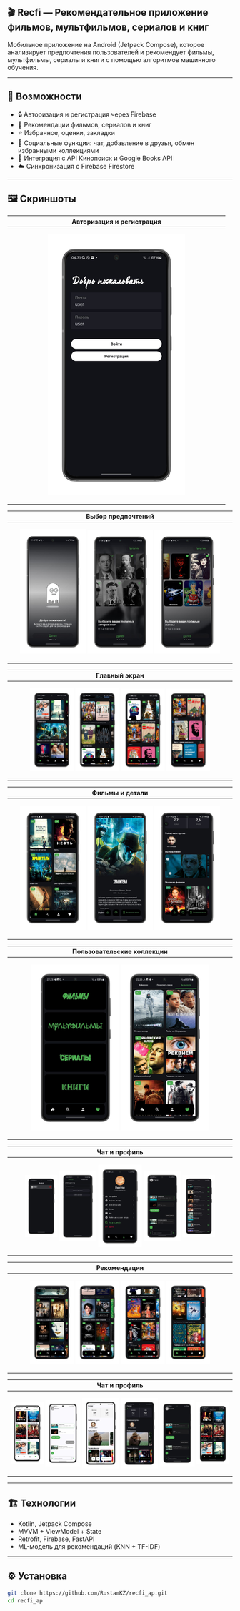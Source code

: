 ## 🎬 Recfi — Рекомендательное приложение фильмов, мультфильмов, сериалов и книг

Мобильное приложение на Android (Jetpack Compose), которое анализирует предпочтения пользователей и рекомендует фильмы, мультфильмы, сериалы и книги с помощью алгоритмов машинного обучения.

---

## 🚀 Возможности

- 🔒 Авторизация и регистрация через Firebase
- 🎥 Рекомендации фильмов, сериалов и книг
- ⭐ Избранное, оценки, закладки
- 💬 Социальные функции: чат, добавление в друзья, обмен избранными коллекциями
- 📡 Интеграция с API Кинопоиск и Google Books API
- ☁️ Синхронизация с Firebase Firestore

---

## 🖼️ Скриншоты

| Авторизация и регистрация |
|---------------------------|
| <p align="center"><img src="screenshots/login.png" width="65%"></p> |

| Выбор предпочтений |
|--------------------|
| <p align="center"> <img src="screenshots/start1.png" width="30%"/> <img src="screenshots/start2.png" width="30%"/> <img src="screenshots/start3.png" width="30%"/> </p>|

| Главный экран |
|---------------|
| <p align="center"> <img src="screenshots/main1.png" width="20%"/> <img src="screenshots/main2.png" width="20%"/> <img src="screenshots/main3.png" width="20%"/> <img src="screenshots/main4.png" width="20%"/> </p> |

| Фильмы и детали |
|--------------------|
| <p align="center"> <img src="screenshots/films.png" width="30%"/> <img src="screenshots/details1.png" width="30%"/> <img src="screenshots/details2.png" width="30%"/> </p>|

| Пользовательские коллекции |
|--------------------|
| <p align="center"> <img src="screenshots/collections1.png" width="40%"/> <img src="screenshots/collections2.png" width="40%"/> </p>|

| Чат и профиль |
|---------------|
| <p align="center"> <img src="screenshots/friends.png" width="15%" style="vertical-align: middle;"/> <img src="screenshots/addfriend.png" width="17%" style="vertical-align: middle;"/> <img src="screenshots/profile.png" width="20%" style="vertical-align: middle;"/> <img src="screenshots/chat.png" width="17%" style="vertical-align: middle;"/> <img src="screenshots/chat_collections.png" width="15%" style="vertical-align: middle;"/> </p> |

| Рекомендации |
|---------------|
| <p align="center"> <img src="screenshots/rec1.png" width="20%"/> <img src="screenshots/rec2.png" width="20%"/> <img src="screenshots/rec3.png" width="20%"/> <img src="screenshots/rec4.png" width="20%"/> </p> |

| Чат и профиль |
|---------------|
| <p align="center"> <img src="screenshots/white1.png" width="15%" style="vertical-align: middle;"/> <img src="screenshots/white2.png" width="16%" style="vertical-align: middle;"/> <img src="screenshots/white3.png" width="17%" style="vertical-align: middle;"/> <img src="screenshots/black1.png" width="17%" style="vertical-align: middle;"/> <img src="screenshots/black2.png" width="16%" style="vertical-align: middle;"/> <img src="screenshots/black3.png" width="15%" style="vertical-align: middle;"/> </p> |

---

## 🏗️ Технологии

- Kotlin, Jetpack Compose
- MVVM + ViewModel + State
- Retrofit, Firebase, FastAPI
- ML-модель для рекомендаций (KNN + TF-IDF)

---

## ⚙️ Установка

```bash
git clone https://github.com/RustamKZ/recfi_ap.git
cd recfi_ap
